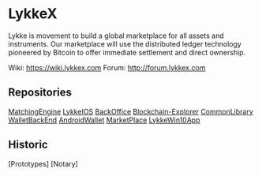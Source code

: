 # LykkeX

Lykke is movement to build a global marketplace for all assets and instruments. Our marketplace will use the distributed ledger technology pioneered by Bitcoin to offer immediate settlement and direct ownership.

Wiki: https://wiki.lykkex.com
Forum: http://forum.lykkex.com

## Repositories


[MatchingEngine](https://github.com/LykkeCity/MatchingEngine)
[LykkeIOS](https://github.com/LykkeCity/LykkeIOS)
[BackOffice](https://github.com/LykkeCity/BackOffice)
[Blockchain-Explorer](https://github.com/LykkeCity/Blockchain-Explorer)
[CommonLibrary](https://github.com/LykkeCity/CommonLibrary)
[WalletBackEnd](https://github.com/LykkeCity/WalletBackEnd)
[AndroidWallet](https://github.com/LykkeCity/AndroidWallet)
[MarketPlace](https://github.com/LykkeCity/MarketPlace)
[LykkeWin10App](https://github.com/LykkeCity/LykkeWin10App)

## Historic

[Prototypes]
[Notary]


